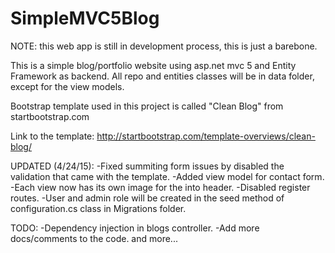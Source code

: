 # SimpleMVC5Blog

NOTE: this web app is still in development process, this is just a barebone.

This is a simple blog/portfolio website using asp.net mvc 5 and Entity Framework as backend.
All repo and entities classes will be in data folder, except for the view models.

Bootstrap template used in this project is called "Clean Blog" from startbootstrap.com

Link to the template: http://startbootstrap.com/template-overviews/clean-blog/


UPDATED (4/24/15):
-Fixed summiting form issues by disabled the validation that came with the template.
-Added view model for contact form.
-Each view now has its own image for the into header.
-Disabled register routes.
-User and admin role will be created in the seed method of configuration.cs class in Migrations folder.

TODO:
-Dependency injection in blogs controller.
-Add more docs/comments to the code.
and more...

